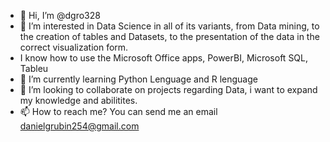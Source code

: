 - 👋 Hi, I’m @dgro328
- 👀 I’m interested in Data Science in all of its variants, from Data mining, to the creation of tables and Datasets, to the presentation of the data in the correct visualization form.
- I know how to use the Microsoft Office apps, PowerBI, Microsoft SQL, Tableu
- 🌱 I’m currently learning Python Lenguage and R lenguage
- 💞️ I’m looking to collaborate on projects regarding Data, i want to expand my knowledge and abilitites.
- 📫 How to reach me? You can send me an email danielgrubin254@gmail.com

<!---
dgro328/dgro328 is a ✨ special ✨ repository because its `README.md` (this file) appears on your GitHub profile.
You can click the Preview link to take a look at your changes.
--->
